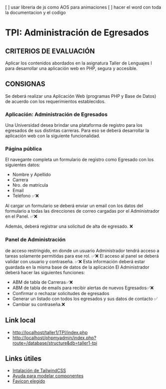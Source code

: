 [ ] usar libreria de js como AOS para animaciones
[ ] hacer el word con toda la documentacion y el codigo
# TPI: Administración de Egresados
## CRITERIOS DE EVALUACIÓN
Aplicar los contenidos abordados en la asignatura Taller de Lenguajes I para desarrollar una aplicación web en PHP, segura y accesible.
## CONSIGNAS
Se deberá realizar una Aplicación Web (programas PHP y Base de Datos) de acuerdo con los requerimientos establecidos.
### Aplicación: Administración de Egresados
Una Universidad desea brindar una plataforma de registro para los egresados de sus distintas carreras. Para eso se deberá desarrollar la aplicación web con la siguiente funcionalidad.
### Página pública
El navegante completa un formulario de registro como Egresado con los siguientes datos:
- Nombre y Apellido
- Carrera
- Nro. de matrícula
- Email
- Teléfono
✅❌

Al cargar un formulario se deberá enviar un email con los datos del formulario a todas las direcciones de correo cargadas por el Administrador en el Panel. ✅❌

Además, deberá registrar una solicitud de alta de egresado. ❌
### Panel de Administración
de acceso restringido, en donde un usuario Administrador tendrá acceso a tareas solamente permitidas para ese rol. ✅❌
El acceso al panel se deberá validar con usuario y contraseña. ✅❌
Esta información deberá estar guardada en la misma base de datos de la aplicación El Administrador deberá hacer las siguientes funciones:
- ABM de tabla de Carreras✅❌
- ABM de tabla de emails para recibir alertas de nuevos Egresados✅❌
- Confirmar o rechazar solicitudes de egresados
- Generar un listado con todos los egresados y sus datos de contacto ✅
- Cambiar su contraseña.❌
## Link local
- [http://localhost/taller1/TPI/index.php](http://localhost/taller1/TPI/index.php)
- [http://localhost/phpmyadmin/index.php?route=/database/structure&db=taller1-tpi](http://localhost/phpmyadmin/index.php?route=/database/structure&db=taller1-tpi)
## Links útiles
- [Intalación de TailwindCSS](https://tailwindcss.com/docs/installation/tailwind-cli)
- [Ayuda para modelar componentes](https://preline.co/docs/alerts.html)
- [Favicon elegido](https://icon-icons.com/es/icono/universidad/180696)
